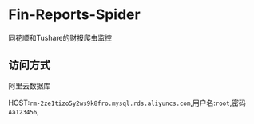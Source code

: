 # Fin-Reports-Spider
同花顺和Tushare的财报爬虫监控

## 访问方式
阿里云数据库

HOST:`rm-2ze1tizo5y2ws9k8fro.mysql.rds.aliyuncs.com`,用户名:`root`,密码`Aa123456`,
